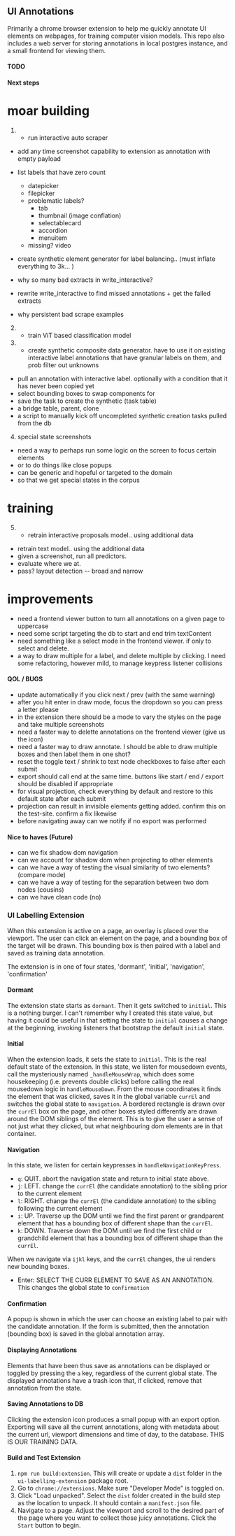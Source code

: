 ## UI Annotations

Primarily a chrome browser extension to help me quickly annotate UI elements on webpages, for training computer vision models.
This repo also includes a web server for storing annotations in local postgres instance, and a small frontend for viewing them.

#### TODO

#### Next steps

moar building
====

1) * run interactive auto scraper

* add any time screenshot capability to extension as annotation with empty payload
* list labels that have zero count
  * datepicker
  * filepicker
  * problematic labels?
    * tab
    * thumbnail (image conflation)
    * selectablecard
    * accordion
    * menuitem
  * missing? video

* create synthetic element generator for label balancing.. (must inflate everything to 3k... )

* why so many bad extracts in write_interactive?
* rewrite write_interactive to find missed annotations + get the failed extracts
* why persistent bad scrape examples

2) * train ViT based classification model

3) * create synthetic composite data generator. have to use it on existing interactive label annotations that have granular labels on them, and prob filter out unknowns
  * pull an annotation with interactive label. optionally with a condition that it has never been copied yet
  * select bounding boxes to swap components for
  * save the task to create the synthetic (task table)
  * a bridge table, parent, clone
  * a script to manually kick off uncompleted synthetic creation tasks pulled from the db
4) special state screenshots
  * need a way to perhaps run some logic on the screen to focus certain elements
  * or to do things like close popups
  * can be generic and hopeful or targeted to the domain
  * so that we get special states in the corpus

training
====
5) * retrain interactive proposals model.. using additional data

* retrain text model.. using the additional data
* given a screenshot, run all predictors.
* evaluate where we at.
* pass? layout detection -- broad and narrow

improvements
====
* need a frontend viewer button to turn all annotations on a given page to uppercase
* need some script targeting the db to start and end trim textContent
* need something like a select mode in the frontend viewer.  if only to select and delete.
* a way to draw multiple for a label, and delete multiple by clicking.   I need some refactoring, however mild, to manage keypress listener collisions


#### QOL / BUGS

* update automatically if you click next / prev (with the same warning)
* after you hit enter in draw mode, focus the dropdown so you can press a letter please
* in the extension there should be a mode to vary the styles on the page and take multiple
screenshots
* need a faster way to delette annotations on the frontend viewer (give us the icon)
* need a faster way to draw annotate.  I should be able to draw multiple boxes and then label them in one shot?
* reset the toggle text / shrink to text node checkboxes to false after each submit
* export should call end at the same time.  buttons like start / end / export should be disabled if appropriate
* for visual projection, check everything by default and restore to this default state after each submit
* projection can result in invisible elements getting added.  confirm this on the test-site.  confirm a fix likewise
* before navigating away can we notify if no export was performed

#### Nice to haves (Future)
* can we fix shadow dom navigation
* can we account for shadow dom when projecting to other elements
* can we have a way of testing the visual similarity of two elements? (compare mode)
* can we have a way of testing for the separation between two dom nodes (cousins)
* can we have clean code (no)

### UI Labelling Extension

When this extension is active on a page, an overlay is placed over the viewport.  The user can
click an element on the page, and a bounding box of the target will be drawn.  This bounding box is then paired with a label and saved as training data annotation.

The extension is in one of four states, 'dormant', 'initial', 'navigation', 'confirmation'

#### Dormant

The extension state starts as `dormant`.  Then it gets switched to `initial`.  This is a nothing burger.  I can't remember why I created this state value, but having it could be useful in that setting the state to `initial` causes a change at the beginning, invoking listeners that bootstrap the default `initial` state.

#### Initial

When the extension loads, it sets the state to `initial`. This is the real default state of the extension.  In this state, we listen for mousedown events, call the mysteriously named `_handleMouseWrap`, which does some housekeeping (i.e. prevents double clicks) before calling the real mousedown logic in `handleMouseDown`.  From the mouse coordinates it finds the element that was clicked, saves it in the global variable `currEl` and switches the global state to  `navigation`.  A bordered rectangle is drawn over the `currEl` box on the page, and other boxes styled differently are drawn around the DOM siblings of the element.  This is to give the user a sense of not just what they clicked, but what neighbouring dom elements are in that container.

#### Navigation

In this state, we listen for certain keypresses in `handleNavigationKeyPress`.
* `q`: QUIT.  abort the navigation state and return to initial state above.
* `j`: LEFT.  change the `currEl` (the candidate annotation) to the sibling prior to the current element
* `l`: RIGHT.  change the `currEl` (the candidate annotation) to the sibling following the current element
* `i`: UP.  Traverse up the DOM until we find the first parent or grandparent element that has a bounding box of different shape than the `currEl`.
* `k`: DOWN.  Traverse down the DOM  until we find the first child or grandchild element that has
a bounding box of different shape than the `currEl`.

When we navigate via `ijkl` keys, and the `currEl` changes, the ui renders new bounding boxes.

* Enter: SELECT THE CURR ELEMENT TO SAVE AS AN ANNOTATION.  This changes the global state to `confirmation`

#### Confirmation
A popup is shown in which the user can choose an existing label to pair with the candidate annotation.  If the form is submitted, then the annotation (bounding box) is saved in the global annotation array.

#### Displaying Annotations
Elements that have been thus save as annotations can be displayed or toggled by pressing the `a` key, regardless of the current global state.  The displayed annotations have a trash icon that,
if clicked, remove that annotation from the state.

#### Saving Annotations to DB
Clicking the extension icon produces a small popup with an export option.  Exporting will save all the current annotations, along with metadata about the current url, viewport dimensions and time of day, to the database.  THIS IS OUR TRAINING DATA.

#### Build and Test Extension
1. `npm run build:extension`.  This will create or update a `dist` folder in the `ui-labelling-extension` package root.
2. Go to `chrome://extensions`. Make sure "Developer Mode" is toggled on.
3. Click "Load unpacked".  Select the `dist` folder created in the build step as the location to unpack.  It should contain a `manifest.json` file.
4.  Navigate to a page. Adjust the viewport and scroll to the desired part of the page where you want to collect those juicy annotations.  Click the `Start` button to begin.








